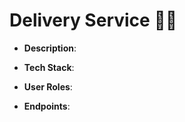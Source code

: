 # Delivery Service 🔐🔑

- **Description**: 
- **Tech Stack**: 
- **User Roles**: 

- **Endpoints**:
```

```